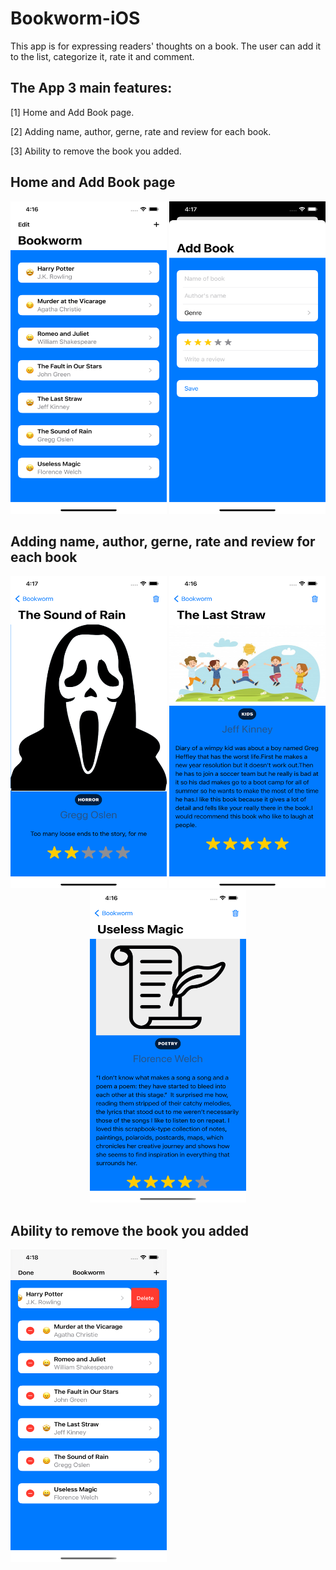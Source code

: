 # Bookworm-iOS
This app is for expressing readers' thoughts on a book. The user can add it to the list, categorize it, rate it and comment.

## The App 3 main features:
[1] Home and Add Book page.

[2] Adding name, author, gerne, rate and review for each book.

[3] Ability to remove the book you added.

## Home and Add Book page
<p align="left">
   <img src="Simulator Screen Shot7.png" width="250" height="500">
  <img src="Simulator Screen Shot5.png" width="250" height="500">
</p>

## Adding name, author, gerne, rate and review for each book
<p align="center">
  <img src="Simulator Screen Shot4.png" width="250" height="500">
  <img src="Simulator Screen Shot2.png" width="250" height="500">
  <img src="Simulator Screen Shot3.png" width="250" height="500">
</p>

## Ability to remove the book you added
<p align="left">
  <img src="Simulator Screen Shot6.png" width="250" height="500">
</p>
